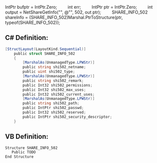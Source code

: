 IntPtr bufptr = IntPtr.Zero;
        int err;
        IntPtr ptr = IntPtr.Zero;
        int output = NetShareGetInfo("<ServerName>", @"<ShareName>", 502, out ptr);
        SHARE_INFO_502 shareInfo = (SHARE_INFO_502)Marshal.PtrToStructure(ptr, typeof(SHARE_INFO_502));

## C# Definition:
```cs
[StructLayout(LayoutKind.Sequential)]
    public struct SHARE_INFO_502
    {
        [MarshalAs(UnmanagedType.LPWStr)]
        public string shi502_netname;
        public uint shi502_type;
        [MarshalAs(UnmanagedType.LPWStr)]
        public string shi502_remark;
        public Int32 shi502_permissions;
        public Int32 shi502_max_uses;
        public Int32 shi502_current_uses;
        [MarshalAs(UnmanagedType.LPWStr)]
        public string shi502_path;
        public IntPtr shi502_passwd;
        public Int32 shi502_reserved;
        public IntPtr shi502_security_descriptor;
    }
```

## VB Definition:
```cs
Structure SHARE_INFO_502 
   Public TODO
End Structure
```
